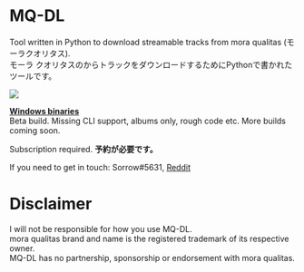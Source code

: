 # MQ-DL
Tool written in Python to download streamable tracks from mora qualitas (モーラクオリタス).   
モーラ クオリタスのからトラックをダウンロードするためにPythonで書かれたツールです。 

![](https://orion.feralhosting.com/sorrow/MQ-01.jpg)

**[Windows binaries](https://github.com/Sorrow446/MQ-DL/releases)**  
Beta build. Missing CLI support, albums only, rough code etc. More builds coming soon.   

Subscription required.
**予約が必要です。**

If you need to get in touch: Sorrow#5631, [Reddit](https://www.reddit.com/user/Sorrow446)

# Disclaimer
I will not be responsible for how you use MQ-DL.    
mora qualitas brand and name is the registered trademark of its respective owner.    
MQ-DL has no partnership, sponsorship or endorsement with mora qualitas.    
